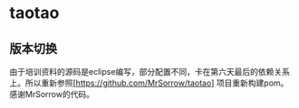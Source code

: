 # taotao
## 版本切换
由于培训资料的源码是eclipse编写，部分配置不同，卡在第六天最后的依赖关系上。所以重新参照[https://github.com/MrSorrow/taotao] 项目重新构建pom。
感谢MrSorrow的代码。

